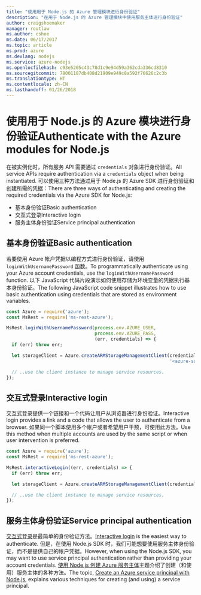 ```yaml
---
title: "使用用于 Node.js 的 Azure 管理模块进行身份验证"
description: "在用于 Node.js 的 Azure 管理模块中使用服务主体进行身份验证"
author: craigshoemaker
manager: routlaw
ms.author: cshoe
ms.date: 06/17/2017
ms.topic: article
ms.prod: azure
ms.devlang: nodejs
ms.service: azure-nodejs
ms.openlocfilehash: c93e5205c43c78d1c9e94d59a362cda336cd8310
ms.sourcegitcommit: 78001187db408d21909e949c8a592f76626c2c3b
ms.translationtype: HT
ms.contentlocale: zh-CN
ms.lasthandoff: 01/26/2018
---
```

# <a name="authenticate-with-the-azure-modules-for-nodejs"></a><span data-ttu-id="6ee69-103">使用用于 Node.js 的 Azure 模块进行身份验证</span><span class="sxs-lookup"><span data-stu-id="6ee69-103">Authenticate with the Azure modules for Node.js</span></span> 

<span data-ttu-id="6ee69-104">在被实例化时，所有服务 API 需要通过 `credentials` 对象进行身份验证。</span><span class="sxs-lookup"><span data-stu-id="6ee69-104">All service APIs require authentication via a `credentials` object when being instantiated.</span></span> <span data-ttu-id="6ee69-105">可以使用三种方法通过用于 Node.js 的 Azure SDK 进行身份验证和创建所需的凭据：</span><span class="sxs-lookup"><span data-stu-id="6ee69-105">There are three ways of authenticating and creating the required credentials via the Azure SDK for Node.js:</span></span> 

- <span data-ttu-id="6ee69-106">基本身份验证</span><span class="sxs-lookup"><span data-stu-id="6ee69-106">Basic authentication</span></span>
- <span data-ttu-id="6ee69-107">交互式登录</span><span class="sxs-lookup"><span data-stu-id="6ee69-107">Interactive login</span></span>
- <span data-ttu-id="6ee69-108">服务主体身份验证</span><span class="sxs-lookup"><span data-stu-id="6ee69-108">Service principal authentication</span></span>

## <a name="basic-authentication"></a><span data-ttu-id="6ee69-109">基本身份验证</span><span class="sxs-lookup"><span data-stu-id="6ee69-109">Basic authentication</span></span>

<span data-ttu-id="6ee69-110">若要使用 Azure 帐户凭据以编程方式进行身份验证，请使用 `loginWithUsernamePassword` 函数。</span><span class="sxs-lookup"><span data-stu-id="6ee69-110">To programmatically authenticate using your Azure account credentials, use the `loginWithUsernamePassword` function.</span></span> <span data-ttu-id="6ee69-111">以下 JavaScript 代码片段演示如何使用存储为环境变量的凭据执行基本身份验证。</span><span class="sxs-lookup"><span data-stu-id="6ee69-111">The following JavaScript code snippet illustrates how to use basic authentication using credentials that are stored as environment variables.</span></span> 

```javascript
const Azure = require('azure');
const MsRest = require('ms-rest-azure');

MsRest.loginWithUsernamePassword(process.env.AZURE_USER, 
                                 process.env.AZURE_PASS, 
                                 (err, credentials) => {
  if (err) throw err;

  let storageClient = Azure.createARMStorageManagementClient(credentials, 
                                                             '<azure-subscription-id>');

  // ..use the client instance to manage service resources.
});
```

## <a name="interactive-login"></a><span data-ttu-id="6ee69-112">交互式登录</span><span class="sxs-lookup"><span data-stu-id="6ee69-112">Interactive login</span></span>

<span data-ttu-id="6ee69-113">交互式登录提供一个链接和一个代码让用户从浏览器进行身份验证。</span><span class="sxs-lookup"><span data-stu-id="6ee69-113">Interactive login provides a link and a code that allows the user to authenticate from a browser.</span></span> <span data-ttu-id="6ee69-114">如果同一个脚本使用多个帐户或者希望用户干预，可使用此方法。</span><span class="sxs-lookup"><span data-stu-id="6ee69-114">Use this method when multiple accounts are used by the same script or when user intervention is preferred.</span></span>

```javascript
const Azure = require('azure');
const MsRest = require('ms-rest-azure');

MsRest.interactiveLogin((err, credentials) => {
  if (err) throw err;

  let storageClient = Azure.createARMStorageManagementClient(credentials, '<azure-subscription-id>');

  // ..use the client instance to manage service resources.
});
```

## <a name="service-principal-authentication"></a><span data-ttu-id="6ee69-115">服务主体身份验证</span><span class="sxs-lookup"><span data-stu-id="6ee69-115">Service principal authentication</span></span>

<span data-ttu-id="6ee69-116">[交互式登录](#interactive-login)是最简单的身份验证方法。</span><span class="sxs-lookup"><span data-stu-id="6ee69-116">[Interactive login](#interactive-login) is the easiest way to authenticate.</span></span> <span data-ttu-id="6ee69-117">但是，在使用 Node.js SDK 时，我们可能想要使用服务主体身份验证，而不是提供自己的帐户凭据。</span><span class="sxs-lookup"><span data-stu-id="6ee69-117">However, when using the Node.js SDK, you may want to use service principal authentication rather than providing your account credentials.</span></span> <span data-ttu-id="6ee69-118">[使用 Node.js 创建 Azure 服务主体](./node-sdk-azure-authenticate-principal.md)主题介绍了创建（和使用）服务主体的各种方法。</span><span class="sxs-lookup"><span data-stu-id="6ee69-118">The topic, [Create an Azure service principal with Node.js](./node-sdk-azure-authenticate-principal.md), explains various techniques for creating (and using) a service principal.</span></span> 
